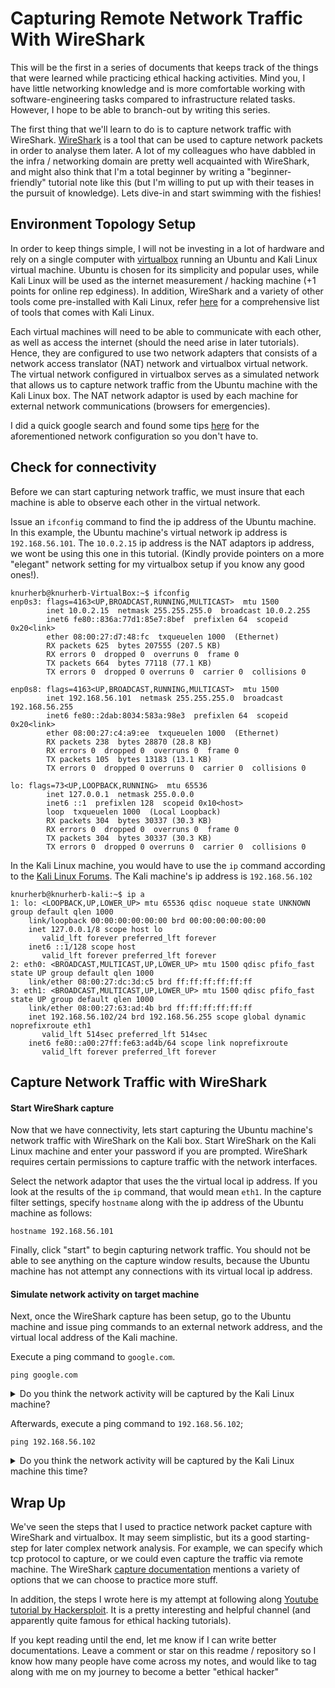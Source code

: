# Capturing Remote Network Traffic With WireShark

This will be the first in a series of documents that keeps track of the things that were learned while practicing ethical hacking activities. Mind you, I have little networking knowledge and is more comfortable working with software-engineering tasks compared to infrastructure related tasks. However, I hope to be able to branch-out by writing this series.

The first thing that we'll learn to do is to capture network traffic with WireShark. [WireShark](https://www.wireshark.org/) is a tool that can be used to capture network packets in order to analyse them later. A lot of my colleagues who have dabbled in the infra / networking domain are pretty well acquainted with WireShark, and might also think that I'm a total beginner by writing a "beginner-friendly" tutorial note like this (but I'm willing to put up with their teases in the pursuit of knowledge). Lets dive-in and start swimming with the fishies!

## Environment Topology Setup

In order to keep things simple, I will not be investing in a lot of hardware and rely on a single computer with [virtualbox](https://www.virtualbox.org/) running an Ubuntu and Kali Linux virtual machine. Ubuntu is chosen for its simplicity and popular uses, while Kali Linux will be used as the internet measurement / hacking machine (+1 points for online rep edginess). In addition, WireShark and a variety of other tools come pre-installed with Kali Linux, refer [here](https://www.kali.org/docs/tools/) for a comprehensive list of tools that comes with Kali Linux.

Each virtual machines will need to be able to communicate with each other, as well as access the internet (should the need arise in later tutorials). Hence, they are configured to use two network adapters that consists of a network access translator (NAT) network and virtualbox virtual network. The virtual network configured in virtualbox serves as a simulated network that allows us to capture network traffic from the Ubuntu machine with the Kali Linux box. The NAT network adaptor is used by each machine for external network communications (browsers for emergencies).

I did a quick google search and found some tips [here](https://www.techrepublic.com/article/how-to-create-virtualbox-networks-with-the-host-network-manager/) for the aforementioned network configuration so you don't have to.


## Check for connectivity

Before we can start capturing network traffic, we must insure that each machine is able to observe each other in the virtual network. 

Issue an `ifconfig` command to find the ip address of the Ubuntu machine. In this example, the Ubuntu machine's virtual network ip address is `192.168.56.101`. The `10.0.2.15` ip address is the NAT adaptors ip address, we wont be using this one in this tutorial. (Kindly provide pointers on a more "elegant" network setting for my virtualbox setup if you know any good ones!).
```
knurherb@knurherb-VirtualBox:~$ ifconfig
enp0s3: flags=4163<UP,BROADCAST,RUNNING,MULTICAST>  mtu 1500
        inet 10.0.2.15  netmask 255.255.255.0  broadcast 10.0.2.255
        inet6 fe80::836a:77d1:85e7:8bef  prefixlen 64  scopeid 0x20<link>
        ether 08:00:27:d7:48:fc  txqueuelen 1000  (Ethernet)
        RX packets 625  bytes 207555 (207.5 KB)
        RX errors 0  dropped 0  overruns 0  frame 0
        TX packets 664  bytes 77118 (77.1 KB)
        TX errors 0  dropped 0 overruns 0  carrier 0  collisions 0

enp0s8: flags=4163<UP,BROADCAST,RUNNING,MULTICAST>  mtu 1500
        inet 192.168.56.101  netmask 255.255.255.0  broadcast 192.168.56.255
        inet6 fe80::2dab:8034:583a:98e3  prefixlen 64  scopeid 0x20<link>
        ether 08:00:27:c4:a9:ee  txqueuelen 1000  (Ethernet)
        RX packets 238  bytes 28870 (28.8 KB)
        RX errors 0  dropped 0  overruns 0  frame 0
        TX packets 105  bytes 13183 (13.1 KB)
        TX errors 0  dropped 0 overruns 0  carrier 0  collisions 0

lo: flags=73<UP,LOOPBACK,RUNNING>  mtu 65536
        inet 127.0.0.1  netmask 255.0.0.0
        inet6 ::1  prefixlen 128  scopeid 0x10<host>
        loop  txqueuelen 1000  (Local Loopback)
        RX packets 304  bytes 30337 (30.3 KB)
        RX errors 0  dropped 0  overruns 0  frame 0
        TX packets 304  bytes 30337 (30.3 KB)
        TX errors 0  dropped 0 overruns 0  carrier 0  collisions 0
```
In the Kali Linux machine, you would have to use the  `ip` command according to the [Kali Linux Forums](https://forums.kali.org/showthread.php?36392-bash-ifconfig-command-not-found!!!). The Kali machine's ip address is `192.168.56.102`

```
knurherb@knurherb-kali:~$ ip a
1: lo: <LOOPBACK,UP,LOWER_UP> mtu 65536 qdisc noqueue state UNKNOWN group default qlen 1000
    link/loopback 00:00:00:00:00:00 brd 00:00:00:00:00:00
    inet 127.0.0.1/8 scope host lo
       valid_lft forever preferred_lft forever
    inet6 ::1/128 scope host 
       valid_lft forever preferred_lft forever
2: eth0: <BROADCAST,MULTICAST,UP,LOWER_UP> mtu 1500 qdisc pfifo_fast state UP group default qlen 1000
    link/ether 08:00:27:dc:3d:c5 brd ff:ff:ff:ff:ff:ff
3: eth1: <BROADCAST,MULTICAST,UP,LOWER_UP> mtu 1500 qdisc pfifo_fast state UP group default qlen 1000
    link/ether 08:00:27:63:ad:4b brd ff:ff:ff:ff:ff:ff
    inet 192.168.56.102/24 brd 192.168.56.255 scope global dynamic noprefixroute eth1
       valid_lft 514sec preferred_lft 514sec
    inet6 fe80::a00:27ff:fe63:ad4b/64 scope link noprefixroute 
       valid_lft forever preferred_lft forever

```
## Capture Network Traffic with WireShark
#### Start WireShark capture
Now that we have connectivity, lets start capturing the Ubuntu machine's network traffic with WireShark on the Kali box. Start WireShark on the Kali Linux machine and enter your password if you are prompted. WireShark requires certain permissions to capture traffic with the network interfaces.

Select the network adaptor that uses the the virtual local ip address. If you look at the results of the `ip` command, that would mean `eth1`. In the capture filter settings, specify `hostname` along with the ip address of the Ubuntu machine as follows:
```
hostname 192.168.56.101
```
Finally, click "start" to begin capturing network traffic. You should not be able to see anything on the capture window results, because the Ubuntu machine has not attempt any connections with its virtual local ip address. 

#### Simulate network activity on target machine
Next, once the WireShark capture has been setup, go to the Ubuntu machine and issue ping commands to an external network address, and the virtual local address of the Kali machine.

Execute a ping command to `google.com`. 
```
ping google.com
```
<details>
  <summary>Do you think the network activity will be captured by the Kali Linux machine?</summary>

  If you switch back to your Kali Linux machine, the WireShark capture window would still be empty. The ip address used to access external connections is the NAT ip address, not the local virtual ip address. In the WireShark capture settings, recall that the specified host to capture is the local virtual ip address of the Ubuntu machine.
</details>

Afterwards, execute a ping command to `192.168.56.102`;
```
ping 192.168.56.102
```
<details>
  <summary>Do you think the network activity will be captured by the Kali Linux machine this time?</summary>

  If you switch back to your Kali Linux machine, the WireShark capture would start showing network packets relevant to the ping command executed.
```
No.	Time	Source	Destination	Protocol	Length	Info
1	0.000000000	192.168.56.101	192.168.56.102	ICMP	98	Echo (ping) request  id=0x0008, seq=1/256, ttl=64 (reply in 2)
2	0.000020379	192.168.56.102	192.168.56.101	ICMP	98	Echo (ping) reply    id=0x0008, seq=1/256, ttl=64 (request in 1)
3	1.026422645	192.168.56.101	192.168.56.102	ICMP	98	Echo (ping) request  id=0x0008, seq=2/512, ttl=64 (reply in 4)
4	1.026458106	192.168.56.102	192.168.56.101	ICMP	98	Echo (ping) reply    id=0x0008, seq=2/512, ttl=64 (request in 3)
5	2.050812453	192.168.56.101	192.168.56.102	ICMP	98	Echo (ping) request  id=0x0008, seq=3/768, ttl=64 (reply in 6)
6	2.050849063	192.168.56.102	192.168.56.101	ICMP	98	Echo (ping) reply    id=0x0008, seq=3/768, ttl=64 (request in 5)
7	5.027229926	PcsCompu_c4:a9:ee	PcsCompu_63:ad:4b	ARP	60	Who has 192.168.56.102? Tell 192.168.56.101
8	5.027243664	PcsCompu_63:ad:4b	PcsCompu_c4:a9:ee	ARP	42	192.168.56.102 is at 08:00:27:63:ad:4b
9	5.231419574	PcsCompu_63:ad:4b	PcsCompu_c4:a9:ee	ARP	42	Who has 192.168.56.101? Tell 192.168.56.102
10	5.231944386	PcsCompu_c4:a9:ee	PcsCompu_63:ad:4b	ARP	60	192.168.56.101 is at 08:00:27:c4:a9:ee
```
Here, we can observe the source and destination ip address, TCP protocol used, and other information of the packets.
</details>

## Wrap Up

We've seen the steps that I used to practice network packet capture with WireShark and virtualbox. It may seem simplistic, but its a good starting-step for later complex network analysis. For example, we can specify which tcp protocol to capture, or we could even capture the traffic via remote machine. The WireShark [capture documentation](https://wiki.wireshark.org/CaptureSetup) mentions a variety of options that we can choose to practice more stuff.

In addition, the steps I wrote here is my attempt at following along [Youtube tutorial by Hackersploit](https://www.youtube.com/watch?v=XrngOSIsxko&t=479s). It is a pretty interesting and helpful channel (and apparently quite famous for ethical hacking tutorials).

If you kept reading until the end, let me know if I can write better documentations. Leave a comment or star on this readme / repository so I know how many people have come across my notes, and would like to tag along with me on my journey to become a better "ethical hacker"
